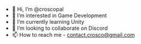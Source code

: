- 👋 Hi, I’m @croscopal
- 👀 I’m interested in Game Development
- 🌱 I’m currently learning Unity
- 💞️ I’m looking to collaborate on Discord
- 📫 How to reach me - contact.crosco@gmail.com

<!---
croscopal/croscopal is a ✨ special ✨ repository because its `README.md` (this file) appears on your GitHub profile.
You can click the Preview link to take a look at your changes.
--->
